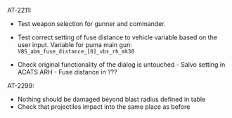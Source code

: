 AT-2211:
- Test weapon selection for gunner and commander.
- Test correct setting of fuse distance to vehicle variable based on the user input.
	Variable for puma main gun:
		`VBS_abm_fuse_distance_[0]_vbs_rh_mk30`

- Check original functionality of the dialog is untouched
		- Salvo setting in ACATS ARH
		- Fuse distance in ???

AT-2299:
- Nothing should be damaged beyond blast radius defined in table
- Check that projectiles impact into the same place as before
 
